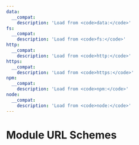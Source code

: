 ```yaml
---
data:
  __compat:
    description: 'Load from <code>data:</code>'
fs:
  __compat:
    description: 'Load from <code>fs:</code>'
http:
  __compat:
    description: 'Load from <code>http:</code>'
https:
  __compat:
    description: 'Load from <code>https:</code>'
npm:
  __compat:
    description: 'Load from <code>npm:</code>'
node:
  __compat:
    description: 'Load from <code>node:</code>'
---
```


# Module URL Schemes
